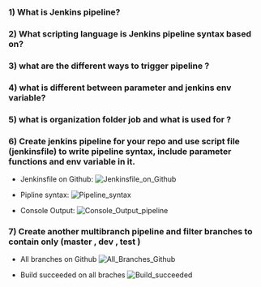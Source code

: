 ### 1) What is Jenkins pipeline?

### 2) What scripting language is Jenkins pipeline syntax based on?

### 3) what are the different ways to trigger pipeline  ? 

 
### 4) what is different between parameter and jenkins env variable?


### 5) what is organization folder job and what is used for ?


### 6) Create jenkins pipeline for your repo and use script file (jenkinsfile) to write pipeline syntax, include parameter functions and env variable in it. 
- Jenkinsfile on Github:
![Jenkinsfile_on_Github](https://github.com/abd0Samy/Sprints_Tasks/assets/26736512/9ff3e5b0-c55a-43eb-a3bf-f076eae91b88)

- Pipline syntax:
![Pipeline_syntax](https://github.com/abd0Samy/Sprints_Tasks/assets/26736512/d37488dd-5109-43b2-9dca-55abd7fbf043)

- Console Output:
![Console_Output_pipeline](https://github.com/abd0Samy/Sprints_Tasks/assets/26736512/edf0c650-3112-4a73-a8d7-5254dfff6864)

### 7) Create another multibranch pipeline and filter branches to contain only (master , dev , test )

- All branches on Github
![All_Branches_Github](https://github.com/abd0Samy/Sprints_Tasks/assets/26736512/94e5f4c3-e45f-4208-9b30-61e7c9140958)

- Build succeeded on all braches
![Build_succeeded](https://github.com/abd0Samy/Sprints_Tasks/assets/26736512/93ecd388-5074-48ce-ae8c-9708077e3926)

